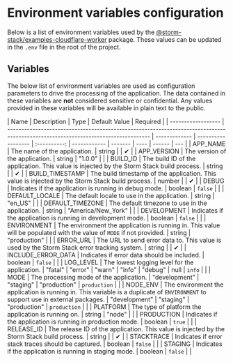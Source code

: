 <!-- Generated by Storm Stack -->

# Environment variables configuration

Below is a list of environment variables used by the
[@storm-stack/examples-cloudflare-worker](https://www.npmjs.com/package/@storm-stack/examples-cloudflare-worker)
package. These values can be updated in the `.env` file in the root of the
project.

## Variables

The below list of environment variables are used as configuration parameters to
drive the processing of the application. The data contained in these variables
are **not** considered sensitive or confidential. Any values provided in these
variables will be available in plain text to the public.

| Name               | Description                                                                                                                       | Type          | Default Value      |   Required   |
| ------------------ | --------------------------------------------------------------------------------------------------------------------------------- | ------------- | ------------------ | :----------: | ------------ | ------- | ---- | ------ | --- |
| APP_NAME           | The name of the application.                                                                                                      | string        |                    |      ✔      |
| APP_VERSION        | The version of the application.                                                                                                   | string        | "1.0.0"            |              |
| BUILD_ID           | The build ID of the application. This value is injected by the Storm Stack build process.                                         | string        |                    |      ✔      |
| BUILD_TIMESTAMP    | The build timestamp of the application. This value is injected by the Storm Stack build process.                                  | number        |                    |      ✔      |
| DEBUG              | Indicates if the application is running in debug mode.                                                                            | boolean       | `false`            |              |
| DEFAULT_LOCALE     | The default locale to use in the application.                                                                                     | string        | "en_US"            |              |
| DEFAULT_TIMEZONE   | The default timezone to use in the application.                                                                                   | string        | "America/New_York" |              |
| DEVELOPMENT        | Indicates if the application is running in development mode.                                                                      | boolean       | `false`            |              |
| ENVIRONMENT        | The environment the application is running in. This value will be populated with the value of `MODE` if not provided.             | string        | "production"       |              |
| ERROR_URL          | The URL to send error data to. This value is used by the Storm Stack error tracking system.                                       | string        |                    |      ✔      |
| INCLUDE_ERROR_DATA | Indicates if error data should be included.                                                                                       | boolean       | `false`            |              |
| LOG_LEVEL          | The lowest logging level for the application.                                                                                     | "fatal"       | "error"            |    "warn"    | "info"       | "debug" | null | `info` |     |
| MODE               | The processing mode of the application.                                                                                           | "development" | "staging"          | "production" | `production` |         |
| NODE_ENV           | The environment the application is running in. This variable is a duplicate of `ENVIRONMENT` to support use in external packages. | "development" | "staging"          | "production" | `production` |         |
| PLATFORM           | The type of platform the application is running on.                                                                               | string        | "node"             |              |
| PRODUCTION         | Indicates if the application is running in production mode.                                                                       | boolean       | `true`             |              |
| RELEASE_ID         | The release ID of the application. This value is injected by the Storm Stack build process.                                       | string        |                    |      ✔      |
| STACKTRACE         | Indicates if error stack traces should be captured.                                                                               | boolean       | `false`            |              |
| STAGING            | Indicates if the application is running in staging mode.                                                                          | boolean       | `false`            |              |
